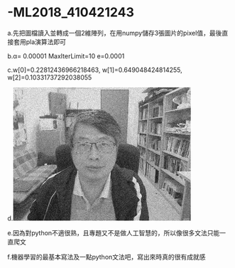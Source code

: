 # -ML2018_410421243
a.先把圖檔讀入並轉成一個2維陣列，在用numpy儲存3張圖片的pixel值，最後直接套用pla演算法即可 

b.α= 0.00001 MaxIterLimit=10 e=0.0001 

c.w[0]=0.22812436966218463, w[1]=0.649048424814255, w[2]=0.10331737292038055

d.![image](https://github.com/glaysyou/-ML2018_410421243/blob/master/output.jpg)

e.因為對python不適很熟，且專題又不是做人工智慧的，所以像很多文法只能一直爬文

f.機器學習的最基本寫法及一點python文法吧，寫出來時真的很有成就感
